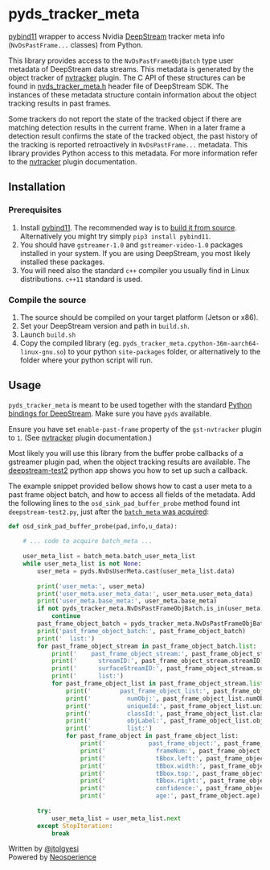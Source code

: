 # pyds_tracker_meta

[pybind11](https://github.com/pybind/pybind11) wrapper to access Nvidia [DeepStream](https://developer.nvidia.com/deepstream-sdk) tracker meta info (`NvDsPastFrame...` classes) from Python.

This library provides access to the `NvDsPastFrameObjBatch` type user metadata of DeepStream data streams. This metadata is generated by the object tracker of [nvtracker](https://docs.nvidia.com/metropolis/deepstream/dev-guide/#page/DeepStream%20Plugins%20Development%20Guide/deepstream_plugin_details.3.02.html#) plugin. The C API of these structures can be found in [nvds_tracker_meta.h](https://docs.nvidia.com/metropolis/deepstream/dev-guide/DeepStream_Development_Guide/baggage/nvds__tracker__meta_8h.html) header file of DeepStream SDK. The instances of these metadata structure contain information about the object tracking results in past frames. 

Some trackers do not report the state of the tracked object if there are matching detection results in the current frame. When in a later frame a detection result confirms the state of the tracked object, the past history of the tracking is reported retroactively in `NvDsPastFrame...` metadata. This library provides Python access to this metadata. For more information refer to the [nvtracker](https://docs.nvidia.com/metropolis/deepstream/dev-guide/#page/DeepStream%20Plugins%20Development%20Guide/deepstream_plugin_details.3.02.html#) plugin documentation.

## Installation

### Prerequisites

1. Install [pybind11](https://github.com/pybind/pybind11). The recommended way is to [build it from source](https://pybind11.readthedocs.io/en/stable/basics.html?highlight=install#compiling-the-test-cases). Alternatively you might try simply `pip3 install pybind11`.
2. You should have `gstreamer-1.0` and `gstreamer-video-1.0` packages installed in your system. If you are using DeepStream, you most likely installed these packages.
3. You will need also the standard `c++` compiler you usually find in Linux distributions. `c++11` standard is used.

### Compile the source

1. The source should be compiled on your target platform (Jetson or x86).
2. Set your DeepStream version and path in `build.sh`.
3. Launch `build.sh`
4. Copy the compiled library (eg. `pyds_tracker_meta.cpython-36m-aarch64-linux-gnu.so`) to your python `site-packages` folder, or alternatively to the folder where your python script will run.

## Usage

`pyds_tracker_meta` is meant to be used together with the standard [Python bindings for DeepStream](https://github.com/NVIDIA-AI-IOT/deepstream_python_apps). Make sure you have `pyds` available.

Ensure you have set `enable-past-frame` property of the `gst-nvtracker` plugin to `1`. (See [nvtracker](https://docs.nvidia.com/metropolis/deepstream/dev-guide/#page/DeepStream%20Plugins%20Development%20Guide/deepstream_plugin_details.3.02.html#) plugin documentation.)

Most likely you will use this library from the buffer probe callbacks of a gstreamer plugin pad, when the object tracking results are available. The [deepstream-test2](https://github.com/NVIDIA-AI-IOT/deepstream_python_apps/tree/master/apps/deepstream-test2) python app shows you how to set up such a callback. 

The example snippet provided bellow shows how to cast a user meta to a past frame object batch, and how to access all fields of the metadata. Add the following lines to the `osd_sink_pad_buffer_probe` method found int `deepstream-test2.py`, just after the [`batch_meta` was acquired](https://github.com/NVIDIA-AI-IOT/deepstream_python_apps/blob/2931f6b295b58aed15cb29074d13763c0f8d47be/apps/deepstream-test2/deepstream_test_2.py#L61):

```python
def osd_sink_pad_buffer_probe(pad,info,u_data):
    
    # ... code to acquire batch_meta ...
    
    user_meta_list = batch_meta.batch_user_meta_list
    while user_meta_list is not None:
        user_meta = pyds.NvDsUserMeta.cast(user_meta_list.data)
        
        print('user_meta:', user_meta)
        print('user_meta.user_meta_data:', user_meta.user_meta_data)
        print('user_meta.base_meta:', user_meta.base_meta)
        if not pyds_tracker_meta.NvDsPastFrameObjBatch.is_in(user_meta):
            continue
        past_frame_object_batch = pyds_tracker_meta.NvDsPastFrameObjBatch.from_user_meta(user_meta)
        print('past_frame_object_batch:', past_frame_object_batch)
        print('  list:')
        for past_frame_object_stream in past_frame_object_batch.list:
            print('    past_frame_object_stream:', past_frame_object_stream)
            print('      streamID:', past_frame_object_stream.streamID)
            print('      surfaceStreamID:', past_frame_object_stream.surfaceStreamID)
            print('      list:')
            for past_frame_object_list in past_frame_object_stream.list:
                print('        past_frame_object_list:', past_frame_object_list)
                print('          numObj:', past_frame_object_list.numObj)
                print('          uniqueId:', past_frame_object_list.uniqueId)
                print('          classId:', past_frame_object_list.classId)
                print('          objLabel:', past_frame_object_list.objLabel)
                print('          list:')
                for past_frame_object in past_frame_object_list:
                    print('            past_frame_object:', past_frame_object)
                    print('              frameNum:', past_frame_object.frameNum)
                    print('              tBbox.left:', past_frame_object.tBbox.left)
                    print('              tBbox.width:', past_frame_object.tBbox.width)
                    print('              tBbox.top:', past_frame_object.tBbox.top)
                    print('              tBbox.right:', past_frame_object.tBbox.height)
                    print('              confidence:', past_frame_object.confidence)
                    print('              age:', past_frame_object.age)
        
        try:
            user_meta_list = user_meta_list.next
        except StopIteration:
            break
```

Written by [@jtolgyesi](http://twitter.com/jtolgyesi)<br/>
Powered by [Neosperience](https://www.neosperience.com)
